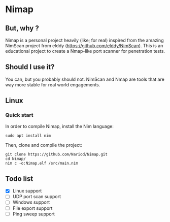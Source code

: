 # Nimap

## But, why ?
Nimap is a personal project heavily (like; for real) inspired from the amazing NimScan project from elddy (https://github.com/elddy/NimScan). This is an educational project to create a Nmap-like port scanner for penetration tests.

## Should I use it?
You can, but you probably should not. NimScan and Nmap are tools that are way more stable for real world engagements.

## Linux

### Quick start

In order to compile Nimap, install the Nim language:
```
sudo apt install nim
```
Then, clone and compile the project:
```
git clone https://github.com/Nariod/Nimap.git
cd Nimap/
nim c -o:Nimap.elf /src/main.nim
```

## Todo list
- [x] Linux support
- [ ] UDP port scan support
- [ ] Windows support  
- [ ] File export support
- [ ] Ping sweep support
